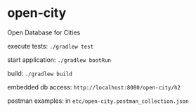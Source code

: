# open-city
Open Database for Cities

execute tests:
`./gradlew test`

start application:
`./gradlew bootRun`

build:
`./gradlew build`

embedded db access:
`http://localhost:8080/open-city/h2`

postman examples:
in `etc/open-city.postman_collection.json`